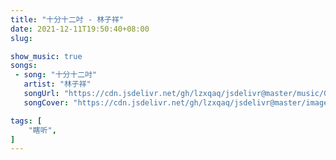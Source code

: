 ```yaml
---
title: "十分十二吋 - 林子祥"
date: 2021-12-11T19:50:40+08:00
slug: 

show_music: true
songs:
 - song: "十分十二吋"
   artist: "林子祥"
   songUrl: "https://cdn.jsdelivr.net/gh/lzxqaq/jsdelivr@master/music/George_Lam_Shi_Fen_Shi_Er_Cun.mp3"
   songCover: "https://cdn.jsdelivr.net/gh/lzxqaq/jsdelivr@master/image/music/linzixiang.jpg"

tags: [
    "瞎听",
]
---
```


